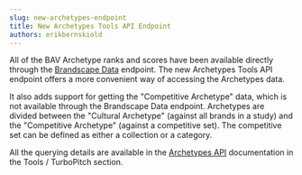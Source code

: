 ```yaml
---
slug: new-archetypes-endpoint
title: New Archetypes Tools API Endpoint
authors: erikbernskiold
---
```


All of the BAV Archetype ranks and scores have been available directly through
the [Brandscape Data](/docs/2.x/brand-data/brandscape-data) endpoint. The new Archetypes Tools API endpoint offers a
more convenient way of accessing the Archetypes data.

It also adds support for getting the "Competitive Archetype" data, which is not available through the Brandscape Data
endpoint. Archetypes are divided between the "Cultural Archetype" (against all brands in a study) and the "Competitive
Archetype" (against a competitive set). The competitive set can be defined as either a collection or a category.

All the querying details are available in the [Archetypes API](/docs/2.x/brand-data/archetypes)
documentation in the Tools / TurboPitch section.